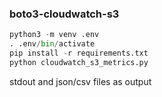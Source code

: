 ### boto3-cloudwatch-s3
```python
python3 -m venv .env
. .env/bin/activate
pip install -r requirements.txt
python cloudwatch_s3_metrics.py
```

stdout and json/csv files as output